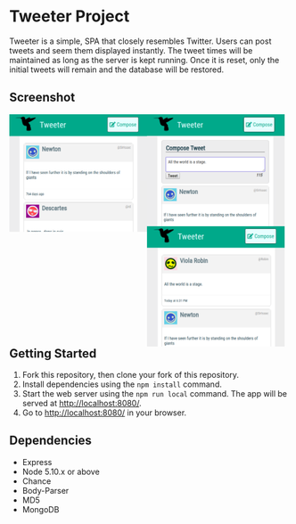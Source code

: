 # Tweeter Project

Tweeter is a simple, SPA that closely resembles Twitter. Users can post tweets and seem them displayed instantly. The tweet times will be maintained as long as the server is kept running. Once it is reset, only the initial tweets will remain and the database will be restored.

## Screenshot

<img src="https://github.com/matt6frey/tweeter/blob/master/docs/initial-tweeter.png" width="33%" height="auto" align="left" style="width: 49%; float:left;">
<img src="https://github.com/matt6frey/tweeter/blob/master/docs/adding-a-tweet.png" width="33%" align="right" height="auto"  style="width:49%; float: left;">
<img src="https://github.com/matt6frey/tweeter/blob/master/docs/posted-tweet.png" align="33" style="width:49%; float: left;">


## Getting Started

1. Fork this repository, then clone your fork of this repository.
2. Install dependencies using the `npm install` command.
3. Start the web server using the `npm run local` command. The app will be served at <http://localhost:8080/>.
4. Go to <http://localhost:8080/> in your browser.

## Dependencies

- Express
- Node 5.10.x or above
- Chance
- Body-Parser
- MD5
- MongoDB
